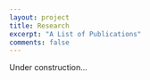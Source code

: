 ```yaml
---
layout: project
title: Research
excerpt: "A List of Publications"
comments: false
---
```

Under construction...
